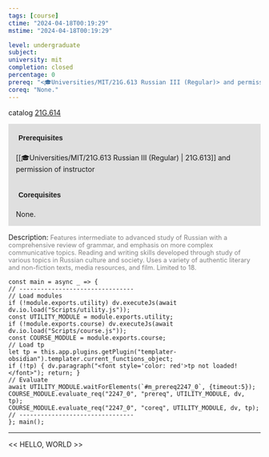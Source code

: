 ```yaml
---
tags: [course]
ctime: "2024-04-18T00:19:29"
mstime: "2024-04-18T00:19:29"

level: undergraduate
subject: 
university: mit
completion: closed
percentage: 0
prereq: "<🎓Universities/MIT/21G.613 Russian III (Regular)> and permission of instructor"
coreq: "None."
---
```


catalog [21G.614](http://student.mit.edu/catalog/m21Gm.html#21G.614)

<span style="display: block; padding: 15px; background-color: rgb(100, 100, 100, 0.2);"><font id="m_prereq2247_0" style="display: block; font-family: Arial, sans-serif; font-weight: bold; padding: 5px">Prerequisites</font><br><span id="prereq2247_0">[[🎓Universities/MIT/21G.613 Russian III (Regular) | 21G.613]] and permission of instructor</span></span>
<span style="display: block; padding: 15px; background-color: rgb(100, 100, 100, 0.2);"><font id="m_coreq2247_0" style="display: block; font-family: Arial, sans-serif; font-weight: bold; padding: 5px">Corequisites</font><br><span id="coreq2247_0">None.</span></span>

<font style="">Description:</font>
<font style="color: grey; font-size: 0.8rem;">Features intermediate to advanced study of Russian with a comprehensive review of grammar, and emphasis on more complex communicative topics. Reading and writing skills developed through study of various topics in Russian culture and society. Uses a variety of authentic literary and non-fiction texts, media resources, and film. Limited to 18.</font>

```dataviewjs
const main = async _ => {
// --------------------------------
// Load modules
if (!module.exports.utility) dv.executeJs(await dv.io.load("Scripts/utility.js"));
const UTILITY_MODULE = module.exports.utility;
if (!module.exports.course) dv.executeJs(await dv.io.load("Scripts/course.js"));
const COURSE_MODULE = module.exports.course;
// Load tp
let tp = this.app.plugins.getPlugin("templater-obsidian").templater.current_functions_object;
if (!tp) { dv.paragraph("<font style='color: red'>tp not loaded!</font>"); return; }
// Evaluate
await UTILITY_MODULE.waitForElements(`#m_prereq2247_0`, {timeout:5});
COURSE_MODULE.evaluate_req("2247_0", "prereq", UTILITY_MODULE, dv, tp);
COURSE_MODULE.evaluate_req("2247_0", "coreq", UTILITY_MODULE, dv, tp);
// --------------------------------
}; main();
```

---

<< HELLO, WORLD >>
